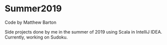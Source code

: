 # Summer2019

Code by Matthew Barton

Side projects done by me in the summer of 2019 using Scala in IntelliJ IDEA. Currently, working on Sudoku.
